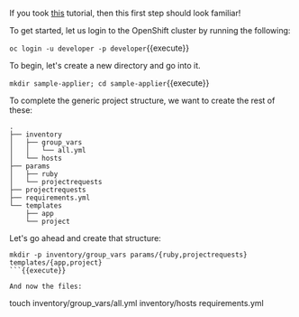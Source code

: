 If you took [this](https://katacoda.com/patrickcarney/scenarios/openshift-applier) tutorial, then this first step should look familiar!

To get started, let us login to the OpenShift cluster by running the following:

``oc login -u developer -p developer``{{execute}}

To begin, let's create a new directory and go into it.

``mkdir sample-applier; cd sample-applier``{{execute}}

To complete the generic project structure, we want to create the rest of these:

```
.
├── inventory
│   ├── group_vars
│   │   └── all.yml
│   └── hosts
├── params
│   ├── ruby
│   └── projectrequests
├── projectrequests
├── requirements.yml
└── templates
    ├── app
    └── project
```

Let's go ahead and create that structure:

```
mkdir -p inventory/group_vars params/{ruby,projectrequests} templates/{app,project}
```{{execute}}

And now the files:

``` 
touch inventory/group_vars/all.yml inventory/hosts requirements.yml
```{{execute}}